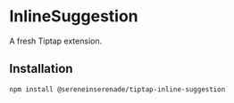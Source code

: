# InlineSuggestion

A fresh Tiptap extension.

## Installation

```bash
npm install @sereneinserenade/tiptap-inline-suggestion
```